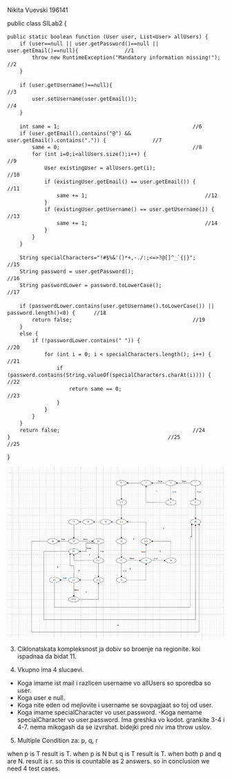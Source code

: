Nikita Vuevski 196141

public class SILab2 {

    public static boolean function (User user, List<User> allUsers) {
        if (user==null || user.getPassword()==null || user.getEmail()==null){				//1
            throw new RuntimeException("Mandatory information missing!");				//2
        }

        if (user.getUsername()==null){									//3
            user.setUsername(user.getEmail());								//4
        }

        int same = 1;											//6
        if (user.getEmail().contains("@") && user.getEmail().contains(".")) {				//7
            same = 0;											//8
            for (int i=0;i<allUsers.size();i++) {							//9
                User existingUser = allUsers.get(i);							//10
                if (existingUser.getEmail() == user.getEmail()) {					//11
                    same += 1;										//12
                }
                if (existingUser.getUsername() == user.getUsername()) {					//13
                    same += 1;										//14
                }
            }
        }

        String specialCharacters="!#$%&'()*+,-./:;<=>?@[]^_`{|}";					//15
        String password = user.getPassword();								//16
        String passwordLower = password.toLowerCase();							//17

        if (passwordLower.contains(user.getUsername().toLowerCase()) || password.length()<8) {		//18
            return false;										//19
        }
        else {
            if (!passwordLower.contains(" ")) {								//20
                for (int i = 0; i < specialCharacters.length(); i++) {					//21
                    if (password.contains(String.valueOf(specialCharacters.charAt(i)))) {		//22
                        return same == 0;								//23
                    }
                }																					
            }																						
        }																							
        return false;											//24													
    }													//25											//25																						

}


![controlflowgraph](cfGraph.png)

3. Ciklonatskata kompleksnost ja dobiv so broenje na regionite. koi ispadnaa da bidat 11.

4. Vkupno ima 4 slucaevi. 
- Koga imame ist mail i razlicen username vo allUsers so sporedba so user.
- Koga user e null.
- Koga nite eden od mejlovite i username se sovpagjaat so toj od user.
- Koga imame specialCharacter vo user.password.
-Koga nemame specialCharacter vo user.password.
Ima greshka vo kodot. grankite 3-4 i 4-7. nema mikogash da se izvrshat. bidejki pred niv ima throw uslov. 
5. Multiple Condition za: p, q, r

when p is T result is T.
when p is N but q is T result is T.
when both p and q are N. result is r. so this is countable as 2 answers.
so in conclusion we need 4 test cases.
